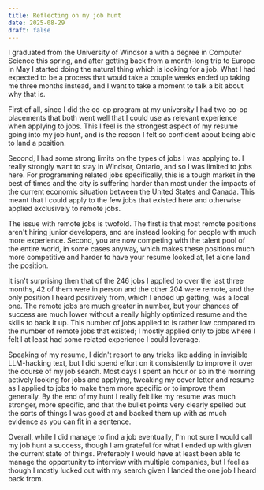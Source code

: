 ```yaml
---
title: Reflecting on my job hunt
date: 2025-08-29
draft: false
---
```


I graduated from the University of Windsor a with a degree in Computer Science this spring, and after getting back from a month-long trip to Europe in May I started doing the natural thing which is looking for a job. What I had expected to be a process that would take a couple weeks ended up taking me three months instead, and I want to take a moment to talk a bit about why that is.

First of all, since I did the co-op program at my university I had two co-op placements that both went well that I could use as relevant experience when applying to jobs. This I feel is the strongest aspect of my resume going into my job hunt, and is the reason I felt so confident about being able to land a position.

Second, I had some strong limits on the types of jobs I was applying to. I really strongly want to stay in Windsor, Ontario, and so I was limited to jobs here. For programming related jobs specifically, this is a tough market in the best of times and the city is suffering harder than most under the impacts of the current economic situation between the United States and Canada. This meant that I could apply to the few jobs that existed here and otherwise applied exclusively to remote jobs.

The issue with remote jobs is twofold. The first is that most remote positions aren't hiring junior developers, and are instead looking for people with much more experience. Second, you are now competing with the talent pool of the entire world, in some cases anyway, which makes these positions much more competitive and harder to have your resume looked at, let alone land the position.

It isn't surprising then that of the 246 jobs I applied to over the last three months, 42 of them were in person and the other 204 were remote, and the only position I heard positively from, which I ended up getting, was a local one. The remote jobs are much greater in number, but your chances of success are much lower without a really highly optimized resume and the skills to back it up. This number of jobs applied to is rather low compared to the number of remote jobs that existed; I mostly applied only to jobs where I felt I at least had some related experience I could leverage.

Speaking of my resume, I didn't resort to any tricks like adding in invisible LLM-hacking text, but I did spend effort on it consistently to improve it over the course of my job search. Most days I spent an hour or so in the morning actively looking for jobs and applying, tweaking my cover letter and resume as I applied to jobs to make them more specific or to improve them generally. By the end of my hunt I really felt like my resume was much stronger, more specific, and that the bullet points very clearly spelled out the sorts of things I was good at and backed them up with as much evidence as you can fit in a sentence.

Overall, while I did manage to find a job eventually, I'm not sure I would call my job hunt a success, though I am grateful for what I ended up with given the current state of things. Preferably I would have at least been able to manage the opportunity to interview with multiple companies, but I feel as though I mostly lucked out with my search given I landed the one job I heard back from.
